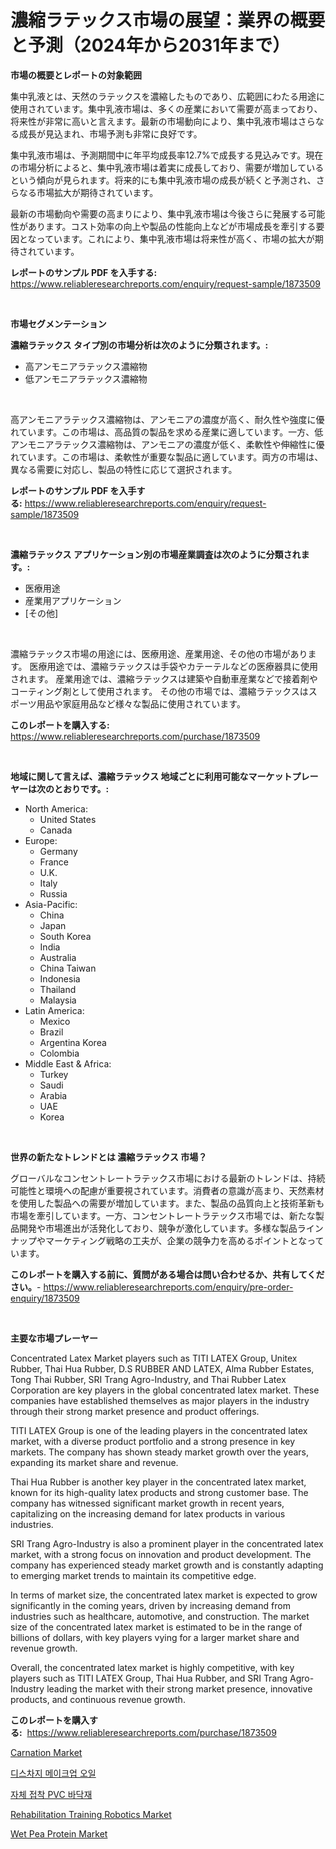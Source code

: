 <p><h1>濃縮ラテックス市場の展望：業界の概要と予測（2024年から2031年まで）</h1></p><p><strong>市場の概要とレポートの対象範囲</strong></p>
<p><p>集中乳液とは、天然のラテックスを濃縮したものであり、広範囲にわたる用途に使用されています。集中乳液市場は、多くの産業において需要が高まっており、将来性が非常に高いと言えます。最新の市場動向により、集中乳液市場はさらなる成長が見込まれ、市場予測も非常に良好です。</p><p>集中乳液市場は、予測期間中に年平均成長率12.7%で成長する見込みです。現在の市場分析によると、集中乳液市場は着実に成長しており、需要が増加しているという傾向が見られます。将来的にも集中乳液市場の成長が続くと予測され、さらなる市場拡大が期待されています。</p><p>最新の市場動向や需要の高まりにより、集中乳液市場は今後さらに発展する可能性があります。コスト効率の向上や製品の性能向上などが市場成長を牽引する要因となっています。これにより、集中乳液市場は将来性が高く、市場の拡大が期待されています。</p></p>
<p><strong>レポートのサンプル PDF を入手する:</strong> <a href="https://www.reliableresearchreports.com/enquiry/request-sample/1873509">https://www.reliableresearchreports.com/enquiry/request-sample/1873509</a></p>
<p>&nbsp;</p>
<p><strong>市場セグメンテーション</strong></p>
<p><strong>濃縮ラテックス タイプ別の市場分析は次のように分類されます。:</strong></p>
<p><ul><li>高アンモニアラテックス濃縮物</li><li>低アンモニアラテックス濃縮物</li></ul></p>
<p>&nbsp;</p>
<p><p>高アンモニアラテックス濃縮物は、アンモニアの濃度が高く、耐久性や強度に優れています。この市場は、高品質の製品を求める産業に適しています。一方、低アンモニアラテックス濃縮物は、アンモニアの濃度が低く、柔軟性や伸縮性に優れています。この市場は、柔軟性が重要な製品に適しています。両方の市場は、異なる需要に対応し、製品の特性に応じて選択されます。</p></p>
<p><strong>レポートのサンプル PDF を入手する:</strong>&nbsp;<a href="https://www.reliableresearchreports.com/enquiry/request-sample/1873509">https://www.reliableresearchreports.com/enquiry/request-sample/1873509</a></p>
<p>&nbsp;</p>
<p><strong> 濃縮ラテックス アプリケーション別の市場産業調査は次のように分類されます。:</strong></p>
<p><ul><li>医療用途</li><li>産業用アプリケーション</li><li>[その他]</li></ul></p>
<p>&nbsp;</p>
<p><p>濃縮ラテックス市場の用途には、医療用途、産業用途、その他の市場があります。 医療用途では、濃縮ラテックスは手袋やカテーテルなどの医療器具に使用されます。 産業用途では、濃縮ラテックスは建築や自動車産業などで接着剤やコーティング剤として使用されます。 その他の市場では、濃縮ラテックスはスポーツ用品や家庭用品など様々な製品に使用されています。</p></p>
<p><strong>このレポートを購入する:</strong>&nbsp; <a href="https://www.reliableresearchreports.com/purchase/1873509">https://www.reliableresearchreports.com/purchase/1873509</a></p>
<p>&nbsp;</p>
<p><strong>地域に関して言えば、濃縮ラテックス 地域ごとに利用可能なマーケットプレーヤーは次のとおりです。:</strong></p>
<p><ul>
    <li>
        North America:
        <ul>
            <li>United States</li>
            <li>Canada</li>
        </ul>
    </li>
    <li>
        Europe:
        <ul>
            <li>Germany</li>
            <li>France</li>
            <li>U.K.</li>
            <li>Italy</li>
            <li>Russia</li>
        </ul>
    </li>
    <li>
        Asia-Pacific:
        <ul>
            <li>China</li>
            <li>Japan</li>
            <li>South Korea</li>
            <li>India</li>
            <li>Australia</li>
            <li>China Taiwan</li>
            <li>Indonesia</li>
            <li>Thailand</li>
            <li>Malaysia</li>
        </ul>
    </li>
    <li>
        Latin America:
        <ul>
            <li>Mexico</li>
            <li>Brazil</li>
            <li>Argentina Korea</li>
            <li>Colombia</li>
        </ul>
    </li>
    <li>
        Middle East & Africa:
        <ul>
            <li>Turkey</li>
            <li>Saudi</li>
            <li>Arabia</li>
            <li>UAE</li>
            <li>Korea</li>
        </ul>
    </li>
    </ul></p>
<p>&nbsp;</p>
<p><strong>世界の新たなトレンドとは 濃縮ラテックス 市場？</strong></p>
<p><p>グローバルなコンセントレートラテックス市場における最新のトレンドは、持続可能性と環境への配慮が重要視されています。消費者の意識が高まり、天然素材を使用した製品への需要が増加しています。また、製品の品質向上と技術革新も市場を牽引しています。一方、コンセントレートラテックス市場では、新たな製品開発や市場進出が活発化しており、競争が激化しています。多様な製品ラインナップやマーケティング戦略の工夫が、企業の競争力を高めるポイントとなっています。</p></p>
<p><strong>このレポートを購入する前に、質問がある場合は問い合わせるか、共有してください。</strong>- <a href="https://www.reliableresearchreports.com/enquiry/pre-order-enquiry/1873509">https://www.reliableresearchreports.com/enquiry/pre-order-enquiry/1873509</a></p>
<p>&nbsp;</p>
<p><strong>主要な市場プレーヤー</strong></p>
<p><p>Concentrated Latex Market players such as TITI LATEX Group, Unitex Rubber, Thai Hua Rubber, D.S RUBBER AND LATEX, Alma Rubber Estates, Tong Thai Rubber, SRI Trang Agro-Industry, and Thai Rubber Latex Corporation are key players in the global concentrated latex market. These companies have established themselves as major players in the industry through their strong market presence and product offerings.</p><p>TITI LATEX Group is one of the leading players in the concentrated latex market, with a diverse product portfolio and a strong presence in key markets. The company has shown steady market growth over the years, expanding its market share and revenue.</p><p>Thai Hua Rubber is another key player in the concentrated latex market, known for its high-quality latex products and strong customer base. The company has witnessed significant market growth in recent years, capitalizing on the increasing demand for latex products in various industries.</p><p>SRI Trang Agro-Industry is also a prominent player in the concentrated latex market, with a strong focus on innovation and product development. The company has experienced steady market growth and is constantly adapting to emerging market trends to maintain its competitive edge.</p><p>In terms of market size, the concentrated latex market is expected to grow significantly in the coming years, driven by increasing demand from industries such as healthcare, automotive, and construction. The market size of the concentrated latex market is estimated to be in the range of billions of dollars, with key players vying for a larger market share and revenue growth.</p><p>Overall, the concentrated latex market is highly competitive, with key players such as TITI LATEX Group, Thai Hua Rubber, and SRI Trang Agro-Industry leading the market with their strong market presence, innovative products, and continuous revenue growth.</p></p>
<p><strong>このレポートを購入する:</strong>&nbsp;&nbsp;<a href="https://www.reliableresearchreports.com/purchase/1873509">https://www.reliableresearchreports.com/purchase/1873509</a></p>
<p><p><a href="https://github.com/kufem1/Market-Research-Report-List-1/blob/main/carnation-market.md">Carnation Market</a></p><p><a href="https://github.com/vs2869dizt0/Market-Research-Report-List-1/blob/main/72470232293.md">디스차지 메이크업 오일</a></p><p><a href="https://github.com/sougarounis/Market-Research-Report-List-3/blob/main/53667002292.md">자체 접착 PVC 바닥재</a></p><p><a href="https://issuu.com/reportprime-2/docs/rehabilitation-training-robotics-market-size-2030.">Rehabilitation Training Robotics Market</a></p><p><a href="https://issuu.com/reportprime-2/docs/wet-pea-protein-market-size-2030.pptx">Wet Pea Protein Market</a></p></p>